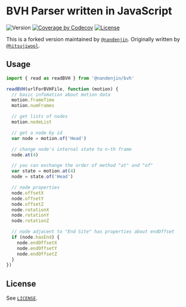 # BVH Parser written in JavaScript

![Version](https://img.shields.io/github/package-json/v/nandenjin/bvh?style=flat-square)
[![Coverage by Codecov](https://img.shields.io/codecov/c/github/nandenjin/bvh?style=flat-square&logo=codecov)](https://app.codecov.io/gh/nandenjin/bvh/)
[![License](https://img.shields.io/github/license/nandenjin/bvh?style=flat-square)](/LICENSE)

This is a forked version maintained by [`@nandenjin`](https://github.com/nandenjin). Originally written by [`@hitsujiwool`](https://github.com/hitsujiwool).

## Usage

```javascript
import { read as readBVH } from '@nandenjin/bvh'

readBVH(urlForBVHFile, function (motion) {
  // basic infomation about motion data
  motion.frameTime
  motion.numFrames

  // get lists of nodes
  motion.nodeList

  // get a node by id
  var node = motion.of('Head')

  // change node's internal state to n-th frame
  node.at(4)

  // you can exchange the order of method "at" and "of"
  var state = motion.at(4)
  node = state.of('Head')

  // node properties
  node.offsetX
  node.offsetY
  node.offsetZ
  node.rotationX
  node.rotationY
  node.rotationZ

  // node adjacent to "End Site" has properties about endOffset
  if (node.hasEnd) {
    node.endOffsetX
    node.endOffsetY
    node.endOffsetZ
  }
})
```

## License

See [`LICENSE`](./LICENSE).
